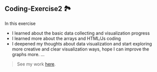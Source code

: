 ## Coding-Exercise2 :national_park:

In this exercise 
- I learned about the basic data collecting and visualization progress
- I learned more about the arrays and HTML/Js coding
- I deepened my thoughts about data visualization and start exploring more creative and clear visualization ways, hope I can improve the graphs more.
...

> See my work [here](https://liuliulexie.github.io/cdv-student/coding-exercises/placeholder/coding-exercise2/). 